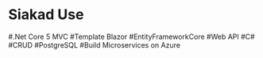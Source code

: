 # Siakad Use
#.Net Core 5 MVC
#Template Blazor
#EntityFrameworkCore
#Web API
#C#
#CRUD
#PostgreSQL
#Build Microservices on Azure
